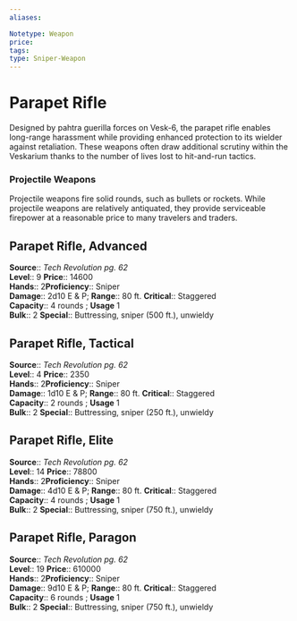 ```yaml
---
aliases: 

Notetype: Weapon
price: 
tags: 
type: Sniper-Weapon
---
```


# Parapet Rifle

Designed by pahtra guerilla forces on Vesk-6, the parapet rifle enables long-range harassment while providing enhanced protection to its wielder against retaliation. These weapons often draw additional scrutiny within the Veskarium thanks to the number of lives lost to hit-and-run tactics.

### Projectile Weapons

Projectile weapons fire solid rounds, such as bullets or rockets. While projectile weapons are relatively antiquated, they provide serviceable firepower at a reasonable price to many travelers and traders.  

## Parapet Rifle, Advanced

**Source**:: _Tech Revolution pg. 62_  
**Level**:: 9
**Price**:: 14600  
**Hands**:: 2**Proficiency**:: Sniper  
**Damage**:: 2d10 E & P; 
**Range**:: 80 ft.
**Critical**:: Staggered  
**Capacity**:: 4 rounds ; **Usage** 1  
**Bulk**:: 2
**Special**:: Buttressing, sniper (500 ft.), unwieldy

## Parapet Rifle, Tactical

**Source**:: _Tech Revolution pg. 62_  
**Level**:: 4
**Price**:: 2350  
**Hands**:: 2**Proficiency**:: Sniper  
**Damage**:: 1d10 E & P; 
**Range**:: 80 ft.
**Critical**:: Staggered  
**Capacity**:: 2 rounds ; **Usage** 1  
**Bulk**:: 2
**Special**:: Buttressing, sniper (250 ft.), unwieldy

## Parapet Rifle, Elite

**Source**:: _Tech Revolution pg. 62_  
**Level**:: 14
**Price**:: 78800  
**Hands**:: 2**Proficiency**:: Sniper  
**Damage**:: 4d10 E & P; 
**Range**:: 80 ft.
**Critical**:: Staggered  
**Capacity**:: 4 rounds ; **Usage** 1  
**Bulk**:: 2
**Special**:: Buttressing, sniper (750 ft.), unwieldy

## Parapet Rifle, Paragon

**Source**:: _Tech Revolution pg. 62_  
**Level**:: 19
**Price**:: 610000  
**Hands**:: 2**Proficiency**:: Sniper  
**Damage**:: 9d10 E & P; 
**Range**:: 80 ft.
**Critical**:: Staggered  
**Capacity**:: 6 rounds ; **Usage** 1  
**Bulk**:: 2
**Special**:: Buttressing, sniper (750 ft.), unwieldy
